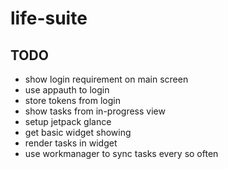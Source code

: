 # life-suite

## TODO
- show login requirement on main screen
- use appauth to login
- store tokens from login
- show tasks from in-progress view
- setup jetpack glance
- get basic widget showing
- render tasks in widget
- use workmanager to sync tasks every so often